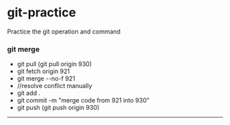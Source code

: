 # git-practice
Practice the git operation and command

### git merge

* git pull (git pull origin 930)
* git fetch origin 921
* git merge --no-f 921
* //resolve conflict manually
* git add .
* git commit -m "merge code from 921 into 930"
* git push (git push origin 930)
---



